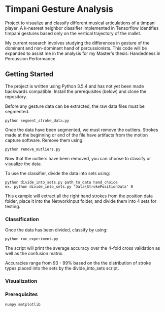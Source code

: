 # Timpani Gesture Analysis

Project to visualize and classify different musical articulations of a timpani player. A k-nearest neighbor classifier implemented in Tensorflow identifies timpani gestures based only on the vertical trajectory of the mallet.

My current research involves studying the differences in gesture of the dominant and non-dominant hand of percussionists. This code will be expanded to assist me in the analysis for my Master's thesis: Handedness in Percussion Performance.

## Getting Started

The project is written using Python 3.5.4 and has not yet been made backwards compatible. Install the prerequisites (below) and clone the repository. 

Before any gesture data can be extracted, the raw data files must be segmented.
```
python segment_stroke_data.py
```
Once the data have been segmented, we must remove the outliers. Strokes made at the beginning or end of the file have artifacts from the motion capture software. Remove them using:
```
python remove_outliers.py
```
Now that the outliers have been removed, you can choose to classify or visualize the data. 

To use the classifier, divide the data into sets using:
```
python divide_into_sets.py path_to_data hand_choice
ex. python divide_into_sets.py 'Data\StrokePositionData' R
```
This example will extract all the right hand strokes from the position data folder, place it into the NetworkInput folder, and divide them into 4 sets for testing.  

### Classification
Once the data has been divided, classify by using:
```
python run_experiment.py
```

The script will print the average accuracy over the 4-fold cross validation as well as the confusion matrix.

Accuracies range from 93 - 99% based on the the distribution of stroke types placed into the sets by the divide_into_sets script.
### Visualization





### Prerequisites
```
numpy matplotlib
```
